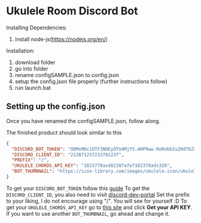 # Ukulele Room Discord Bot

Installing Dependencies:

1. install node-js(https://nodejs.org/en/)

Installation:

1. download folder
2. go into folder
3. rename configSAMPLE.json to config.json
4. setup the config.json file properly (further instructions follow)
5. run launch.bat

## Setting up the config.json

Once you have renamed the configSAMPLE.json, follow along.

The finished product should look similar to this

```json
{
  "DISCORD_BOT_TOKEN": "ODMxMDc1OTF3NDEyOTU4MjY5.AHP9ww.RoRnbb2v2HdT6ZrbrJvJp",
  "DISCORD_CLIENT_ID": "213871237213781237",
  "PREFIX": "/",
  "UKULELE_CHORDS_API_KEY": "1823778asd82387afe7182378ads328",
  "BOT_THUMBNAIL": "https://icon-library.com/images/ukulele-icon/ukulele-icon-3.jpg"
}
```

To get your `DISCORD_BOT_TOKEN` follow this [guide](https://www.freecodecamp.org/news/create-a-discord-bot-with-python/)
To get the `DISCORD_CLIENT_ID`, you also need to visit [discord-dev-portal](https://discord.com/developers)
Set the prefix to your liking, I do not encourage using "/". You will see for yourself :D
To get your `UKULELE_CHORDS_API_KEY` go to [this site](https://ukulele-chords.com/api) and click **Get your API KEY**.
If you want to use another `BOT_THUMBNAIL`, go ahead and change it.
